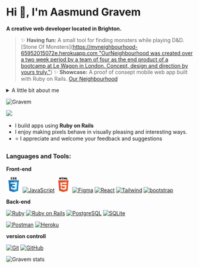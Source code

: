 # Hi 👋, I'm Aasmund Gravem

**A creative web developer located in Brighton.**

> :sparkles: **Having fun:** A small tool for finding monsters while playing D&D. [Stone Of Monsters]([https://myneighbourhood-65952015072e.herokuapp.com "OurNeighbourhood was created over a two week period by a team of four as the end product of a bootcamp at Le Wagon in London. Concept, design and direction by yours truly."](https://dnd-monster-lookup.vercel.app/))
> :sparkles: **Showcase:** A proof of consept mobile web app built with Ruby on Rails. [Our Neighbourhood](https://myneighbourhood-65952015072e.herokuapp.com "OurNeighbourhood was created over a two week period by a team of four as the end product of a bootcamp at Le Wagon in London. Concept, design and direction by yours truly.")

<details>
  <summary>A little bit about me</summary>
  After many years of dipping my toes in the water of web develoment and doing bits and bobs to improve on webpages I was managing, I finally had the opportyunity to take the full plunge, and I loved it!
  Being in a fast paced learning environment and working close with a team is some of the most inspiering thing I can think of.

  I have a varied and extensive background with digital communication, web design, strategic planning, OKR coaching, project management and more working for well known humanitarian and environmental organisations. I also have both a degree in art direction in marketing, a year stuying art and a degree in electric automatition.

  
</details>


![Gravem](https://komarev.com/ghpvc/?username=gravem&label=Profile%20views&color=0e75b6&style=flat)

[![](https://github-profile-trophy.vercel.app/?username=gravem&theme=onedark&row=2&column=3&no-bg=true&no-frame=true)](https://github.com/ryo-ma/github-profile-trophy)

- I build apps using **Ruby on Rails**
- I enjoy making pixels behave in visually pleasing and interesting ways.
- ⭐ I appreciate and welcome your feedback and suggestions

### Languages and Tools:
**Front-end**    

[<img src="https://raw.githubusercontent.com/devicons/devicon/master/icons/css3/css3-original-wordmark.svg" alt="CSS3" width="40" height="40"/>](https://www.w3schools.com/css/ "CSS")
[<img src="https://cdn.jsdelivr.net/gh/devicons/devicon@latest/icons/javascript/javascript-original.svg" alt="JavaScript" width="40" height="40"/>](https://developer.mozilla.org/en-US/docs/Web/JavaScript)
[<img src="https://raw.githubusercontent.com/devicons/devicon/master/icons/html5/html5-original-wordmark.svg" alt="html5" width="40" height="40"/>](https://developer.mozilla.org/en-US/docs/Web/HTML "html")
[<img src="https://cdn.jsdelivr.net/gh/devicons/devicon@latest/icons/figma/figma-original.svg" alt="Figma" width="40" height="40"/>](https://www.figma.com/ "Figma")
[<img src="https://cdn.jsdelivr.net/gh/devicons/devicon@latest/icons/react/react-original.svg" alt="React" width="40" height="40"/>](https://react.dev/ "React")
[<img src="https://cdn.jsdelivr.net/gh/devicons/devicon@latest/icons/tailwindcss/tailwindcss-original.svg" alt="Tailwind" width="40" height="40"/>](https://tailwindcss.com/ "Tailwind")
[<img src="https://cdn.jsdelivr.net/gh/devicons/devicon@latest/icons/bootstrap/bootstrap-original.svg" alt="bootstrap" width="40" height="40"/>](https://getbootstrap.com "Bootstrap")

**Back-end**

[<img src="https://cdn.jsdelivr.net/gh/devicons/devicon@latest/icons/ruby/ruby-plain-wordmark.svg" alt="Ruby" width="40" height="40"/>](https://www.ruby-lang.org/en/ "Ruby")
[<img src="https://cdn.jsdelivr.net/gh/devicons/devicon@latest/icons/rails/rails-plain.svg" alt="Ruby on Rails" width="40" height="40"/>](https://rubyonrails.org/ "Ruby on Rails")
[<img src="https://cdn.jsdelivr.net/gh/devicons/devicon@latest/icons/postgresql/postgresql-original-wordmark.svg" alt="PostgreSQL" width="40" height="40"/>]( "PostgreSQL")
[<img src="https://cdn.jsdelivr.net/gh/devicons/devicon@latest/icons/sqlite/sqlite-original.svg" alt="SQLite" width="40" height="40"/>]( "SQLite")


[<img src="https://cdn.jsdelivr.net/gh/devicons/devicon@latest/icons/postman/postman-original.svg" alt="Postman" width="40" height="40"/>](https://postman.com "Postman")
[<img src="https://cdn.jsdelivr.net/gh/devicons/devicon@latest/icons/heroku/heroku-original.svg" alt="Heroku" width="40" height="40"/>](https://heroku.com "Heroku")
  
**version controll**

[<img src="https://cdn.jsdelivr.net/gh/devicons/devicon@latest/icons/git/git-original.svg" alt="Git" width="40" height="40"/>]( "Git")
[<img src="https://cdn.jsdelivr.net/gh/devicons/devicon@latest/icons/github/github-original.svg" alt="GitHub" width="40" height="40"/>]( "GitHub")

![Gravem stats](https://github-readme-stats.vercel.app/api/top-langs?username=gravem&show_icons=true&locale=en&layout=compact "gravem stats")
